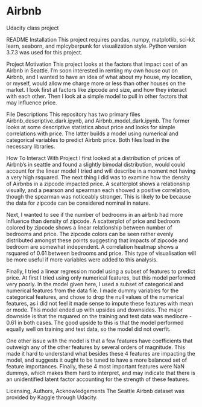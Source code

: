 # Airbnb
Udacity class project

README
Installation
This project requires pandas, numpy, matplotlib, sci-kit learn, seaborn, and mplcyberpunk for visualization style. Python version 3.7.3 was used for this project.

Project Motivation
This project looks at the factors that impact cost of an Airbnb in Seattle. I’m soon interested in renting my own house out on Airbnb, and I wanted to have an idea of what about my house, my location, or myself, would allow me charge more or less than other houses on the market. I look first at factors like zipcode and size, and how they interact with each other. Then I look at a simple model to pull in other factors that may influence price.

File Descriptions
This repository has two primary files Airbnb_descriptive_dark.ipynb, and Airbnb_model_dark.ipynb. The former looks at some descriptive statistics about price and looks for simple correlations with price. The latter builds a model using numerical and categorical variables to predict Airbnb price. Both files load in the necessary libraries.

How To Interact With Project
I first looked at a distribution of prices of Airbnb’s in seattle and found a slightly bimodal distribution, would could account for the linear model I tried and will describe in a moment not having a very high rsquared. The next thing i did was to examine how the density of Airbnbs in a zipcode impacted price. A scatterplot shows a relationship visually, and a pearson and spearman each showed a positive correlation, though the spearman was noticeably stronger. This is likely to be because the data for zipcode can be considered nominal in nature.

Next, I wanted to see if the number of bedrooms in an airbnb had more influence than density of zipcode. A scatterplot of price and bedroom colored by zipcode shows a linear relationship between number of bedrooms and price. The zipcode colors can be seen rather evenly distributed amongst these points suggesting that impacts of zipcode and bedroom are somewhat independent. A correlation heatmap shows a rsquared of 0.61 between bedrooms and price. This type of visualisation will be more useful if more variables were added to this analysis.

Finally, I tried a linear regression model using a subset of features to predict price. At first I tried using only numerical features, but this model performed very poorly. In the model given here, I used a subset of categorical and numerical features from the data file. I made dummy variables for the categorical features, and chose to drop the null values of the numerical features, as i did not feel it made sense to impute these features with mean or mode. This model ended up with upsides and downsides. The major downside is that the rsquared on the training and test data was mediocre - 0.61 in both cases. The good upside to this is that the model performed equally well on training and test data, so the model did not overfit.

One other issue with the model is that a few features have coefficients that outweigh any of the other features by several orders of magnitude. This made it hard to understand what besides these 4 features are impacting the model, and suggests it ought to be tuned to have a more balanced set of feature importances. Finally, these 4 most important features were NaN dummys, which makes them hard to interpret, and may indicate that there is an unidentified latent factor accounting for the strength of these features.

Licensing, Authors, Acknowledgements
The Seattle Airbnb dataset was provided by Kaggle through Udacity.
